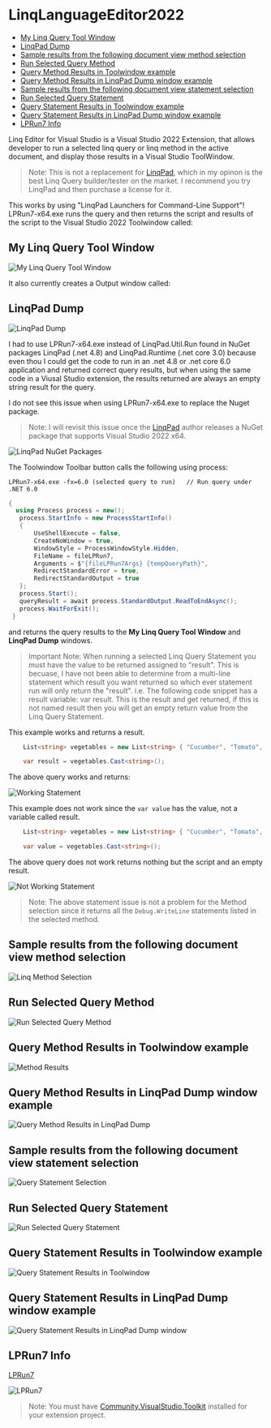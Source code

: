 # LinqLanguageEditor2022

<!--Start-Of-TOC-->
   - [My Linq Query Tool Window](#My-Linq-Query-Tool-Window)
   - [LinqPad Dump](#LinqPad-Dump)
   - [Sample results from the following document view method selection](#Sample-results-from-the-following-document-view-method-selection)
   - [Run Selected Query Method](#Run-Selected-Query-Method)
   - [Query Method Results in Toolwindow example](#Query-Method-Results-in-Toolwindow-example)
   - [Query Method Results in LinqPad Dump window example](#Query-Method-Results-in-LinqPad-Dump-window-example)
   - [Sample results from the following document view statement selection](#Sample-results-from-the-following-document-view-statement-selection)
   - [Run Selected Query Statement](#Run-Selected-Query-Statement)
   - [Query Statement Results in Toolwindow example](#Query-Statement-Results-in-Toolwindow-example)
   - [Query Statement Results in LinqPad Dump window example](#Query-Statement-Results-in-LinqPad-Dump-window-example)
   - [LPRun7 Info](#LPRun7-Info)
<!--End-Of-TOC-->



Linq Editor for Visual Studio is a Visual Studio 2022 Extension, that allows developer to run a selected linq query or linq method in the active document, and display those results in a Visual Studio ToolWindow.

>Note: This is not a replacement for [LinqPad](https://www.linqpad.net/), which in my opinon is the best Linq Query builder/tester on the market. I recommend you try LinqPad and then purchase a license for it.

This works by using "LinqPad Launchers for Command-Line Support"! LPRun7-x64.exe runs the query and then returns the script and results of the script to the Visual Studio 2022 Toolwindow called:

## My Linq Query Tool Window 

![My Linq Query Tool Window](https://user-images.githubusercontent.com/67446778/148121369-fac645c0-009b-46a6-9db3-516b87e11d1e.png)


It also currently creates a Output window called:

## LinqPad Dump

![LinqPad Dump](https://user-images.githubusercontent.com/67446778/148121472-8676afc8-faaf-4313-ac5e-1b00da586d46.png)



I had to use LPRun7-x64.exe instead of LinqPad.Util.Run found in NuGet packages LinqPad (.net 4.8) and LinqPad.Runtime (.net core 3.0) because even thou I could get the code to run in an .net 4.8 or .net core 6.0 application and returned correct query results, but when using the same code in a Viusal Studio extension, the results returned are always an empty string result for the query.

I do not see this issue when using LPRun7-x64.exe to replace the Nuget package. 

>Note: I will revisit this issue once the [LinqPad](https://www.linqpad.net/) author releases a NuGet package that supports Visual Studio 2022 x64.

![LinqPad NuGet Packages](https://user-images.githubusercontent.com/67446778/148120404-9e35b180-89d9-4bf3-9bf4-b80765460768.png)


The Toolwindow Toolbar button calls the following using process:

`LPRun7-x64.exe -fx=6.0 (selected query to run)   // Run query under .NET 6.0`


 ```csharp
{
   using Process process = new();
    process.StartInfo = new ProcessStartInfo()
    {
        UseShellExecute = false,
        CreateNoWindow = true,
        WindowStyle = ProcessWindowStyle.Hidden,
        FileName = fileLPRun7,
        Arguments = $"{fileLPRun7Args} {tempQueryPath}",
        RedirectStandardError = true,
        RedirectStandardOutput = true
    };
    process.Start();
    queryResult = await process.StandardOutput.ReadToEndAsync();
    process.WaitForExit();
  }
  ```


and returns the query results to the **My Linq Query Tool Window** and **LinqPad Dump** windows.

>Important Note: When running a selected Linq Query Statement you must have the value to be returned assigned to "result". This is becuase, I have not been able to determine from a multi-line statement which result you want returned so which ever statement run will only return the "result". 
>i.e. The following code snippet has a result variable: var result. This is the result and get returned, if this is not named result then you will get an empty return value from the Linq Query Statement.

This example works and returns a result.

```csharp
    List<string> vegetables = new List<string> { "Cucumber", "Tomato", "Broccoli" };

    var result = vegetables.Cast<string>();
```

The above query works and returns:

![Working Statement](https://user-images.githubusercontent.com/67446778/148125528-55657e42-7621-4d28-86b9-55a7be497dd0.png)

This example does not work since the `var value` has the value, not a variable called result.

```csharp
    List<string> vegetables = new List<string> { "Cucumber", "Tomato", "Broccoli" };

    var value = vegetables.Cast<string>();
```

The above query does not work returns nothing but the script and an empty result.

![Not Working Statement](https://user-images.githubusercontent.com/67446778/148125718-ac97ef7f-343c-4304-84e3-1816ecebd929.png)

>Note: The above statement issue is not a problem for the Method selection since it returns all the `Debug.WriteLine` statements listed in the selected method.


## Sample results from the following document view method selection


![Linq Method Selection](https://user-images.githubusercontent.com/67446778/148121805-81419e3a-054d-4d7b-8f61-e3f3ce5557cb.png)


## Run Selected Query Method


![Run Selected Query Method](https://user-images.githubusercontent.com/67446778/148122715-f677bdd8-7895-498a-9d00-4f86a97dea2b.png)


## Query Method Results in Toolwindow example


![Method Results](https://user-images.githubusercontent.com/67446778/148122003-2c67de36-ee76-4f19-9ab8-3583f96f24ac.png)


## Query Method Results in LinqPad Dump window example


![Query Method Results in LinqPad Dump](https://user-images.githubusercontent.com/67446778/148122240-a5f74919-2001-4bcb-8776-cb07836d0d5c.png)


## Sample results from the following document view statement selection


![Query Statement Selection](https://user-images.githubusercontent.com/67446778/148122952-1893a4d7-cf2f-452c-8e49-0dce8ad7aee3.png)


## Run Selected Query Statement


![Run Selected Query Statement](https://user-images.githubusercontent.com/67446778/148123089-5b0ee5b0-8099-4f84-bf34-e518869c3384.png)


## Query Statement Results in Toolwindow example


![Query Statement Results in Toolwindow](https://user-images.githubusercontent.com/67446778/148123280-6c683763-ab63-441b-9239-edb729e2e9a2.png)



## Query Statement Results in LinqPad Dump window example


![Query Statement Results in LinqPad Dump window](https://user-images.githubusercontent.com/67446778/148123386-17154680-8a19-4171-a382-df701d6139f8.png)



## LPRun7 Info  

[LPRun7](https://www.linqpad.net/)


![LPRun7](https://user-images.githubusercontent.com/67446778/148120780-69d97423-63e8-4a08-8638-a9ceb6dd0f39.png)


> Note: You must have [Community.VisualStudio.Toolkit](https://github.com/VsixCommunity/Community.VisualStudio.Toolkit) installed for your extension project.
